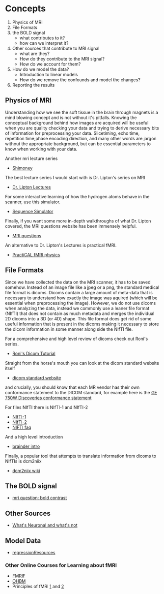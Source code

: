 # Concepts

1. Physics of MRI
2. File Formats
3. the BOLD signal
    - what contributes to it?
    - how can we interpret it?
4. Other sources that contribute to MRI signal
    - what are they?
    - How do they contribute to the MRI signal?
    - How do we account for them?
5. How do we model the data?
    - Introduction to linear models
    - How do we remove the confounds and model the changes?
6. Reporting the results

## Physics of MRI

Understanding how we see the soft tissue in the brain through magnets is a mind blowing concept and is not without it's pitfalls. 
Knowing the conceptual background behind how images are acquired will be useful when you are quality checking your data and trying to derive necessary bits of information for preprocessing your data. Slicetiming, echo time, repetition time,phase encoding direction, and many other words are jargon without the appropriate background, but can be essential parameters to know when working with your data.

Another mri lecture series
- [Shimoney](https://sites.wustl.edu/nillabs/mr-lecture-series/)

The best lecture series I would start with is Dr. Lipton's series on MRI
- [Dr. Lipton Lectures](https://www.youtube.com/playlist?list=PLH_k6d9j2lGUms4QZzokrkXGEoP6oxkYH)

For some interactive learning of how the hydrogen atoms behave in the scanner, use this simulator.

- [Sequence Simulator](http://www.drcmr.dk/BlochSimulator/)

Finally, if you want some more in-depth walkthroughs of what Dr. Lipton covered, the MRI questions website has been immensely helpful.

- [MRI questions](http://mriquestions.com/index.html)

An alternative to Dr. Lipton's Lectures is practical fMRI.

- [PractiCAL fMRI physics](https://practicalfmri.blogspot.com/2012/02/physics-for-understanding-fmri.html)

## File Formats

Since we have collected the data on the MRI scanner, it has to be saved somehow.
Instead of an image file like a jpeg or a png, the standard medical file format is dicoms.
Dicoms contain a large amount of meta-data that is necessary to understand how exactly the image was aquired (which will be essential when preprocessing the image).
However, we do not use dicoms when analyzing the data, instead we commonly use a leaner file format (NIfTI) that does not contain as much metadata and merges the individual 2D dicoms into a 3D (or 4D) shape.
This file format does get rid of some useful information that is present in the dicoms making it necessary to store the dicom information in some manner along side the NIfTI file.

For a comprehensive and high level review of dicoms check out Roni's series.

- [Roni's Dicom Tutorial](http://dicomiseasy.blogspot.com/2011/10/introduction-to-dicom-chapter-1.html)

Straight from the horse's mouth you can look at the dicom standard website itself

- [dicom standard website](https://www.dicomstandard.org/)

and crucially, you should know that each MR vendor has their own conformance statement to the DICOM standard, for example here is the [GE 750W Discoveries conformance statement](https://www3.gehealthcare.com/~/media/documents/us-global/products/interoperability/dicom/magnetic-resonance/gehc-dicom-conformance_dv25-1-disoverymr750w-750-450-optimamr450w_doc1708004_rev2.pdf)

For files NIfTI there is NIfTI-1 and NIfTI-2

- [NIfTI-1](https://nifti.nimh.nih.gov/nifti-1/)
- [NIfTI-2](https://nifti.nimh.nih.gov/nifti-2/)
- [NIFTI faq](https://nifti.nimh.nih.gov/nifti-1/documentation/faq)

And a high level introduction

- [brainder intro](https://brainder.org/2012/09/23/the-nifti-file-format/)

Finally, a popular tool that attempts to translate information from dicoms to NIfTIs is dcm2niix

- [dcm2niix wiki](https://www.nitrc.org/plugins/mwiki/index.php/dcm2nii:MainPage)

## The BOLD signal

- [mri question: bold contrast](http://mriquestions.com/bold-contrast.html)

## Other Sources

- [What's Neuronal and what's not](https://fmrif.nimh.nih.gov/course/2017/08_Dan_20170619)

## Model Data

- [regressionResources](https://github.com/jdkent/regressionResources)

### Other Online Courses for Learning about fMRI
- [FMRIF](https://fmrif.nimh.nih.gov/public/fmri-course/index_html)
- [OHBM](https://www.pathlms.com/ohbm)
- Principles of fMRI [1](https://www.coursera.org/learn/functional-mri) and [2](https://www.coursera.org/learn/functional-mri-2)
